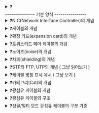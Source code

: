 <details>
<summary>❓</summary>

>""

</details>
--------------- 기본 양식 ----------------
<details>
<summary>❓NIC(Network Interface Controller)의 개념</summary>

>"호스트와 통신 매체를 연결하고, MAC 주소가 부여되는 네트워크 장비"
<img width="539" alt="image" src="https://github.com/user-attachments/assets/93192ec4-0b4d-4a9f-9a4a-8706bebe2f07" />

</details>

<details>
<summary>❓케이블의 개념</summary>

>"NIC에 연결되는 물리 계층의 유선 통신 매체"

</details>

<details>
<summary>❓확장 카드(expansion card)의 개념</summary>

>"컴퓨터에 기능을 추가할 목적으로 연결하는 카드 형태의 회로 기판"

</details>


<details>
<summary>❓트위스티드 페어 케이블의 개념</summary>

>"구리 선으로 전기 신호를 주고 받는 가장 대중적인 LAN 케이블, 본체와 커넥터로 구성"
![image](https://github.com/user-attachments/assets/7bcce8cc-c1ae-465b-ac69-4fc73bfff181)

</details>

<details>
<summary>❓노이즈(noise)의 개념</summary>

>"전기 신호를 왜곡시킬 수 있는 간섭"

</details>

<details>
<summary>❓차폐(shielding)의 개념</summary>

>"구리 선 주변을 철사나 포일로 감싸 노이즈를 감소시키는 방식"

</details>

<details>
<summary>❓STP와 FTP, UTP의 개념 ( 그냥 읽어보기 )</summary>

>"STP는 브레이드 실드, FTP는 포일 실드, UTP는 차폐 x인 트위스티드 페어 케이블"

</details>

<details>
<summary>❓케이블 명칭 표시 예시 ( 그냥 보기 )</summary>

>"![image](https://github.com/user-attachments/assets/ea4419d0-dc21-48cf-a4e1-5b0f15b4d37f)
"

</details>

<details>
<summary>❓카테고리(Cat)의 개념</summary>

>"트위스티드 페어 케이블 성능 구분 등급"
![image](https://github.com/user-attachments/assets/c241324a-08bd-4a8a-afed-a2c44dcf55c8)

</details>

<details>
<summary>❓광섬유 케이블의 개념</summary>

>"빛(광신호)를 이용해서 정보를 주고받는 케이블"
![image](https://github.com/user-attachments/assets/0588aa9a-3952-421f-bf91-d12013f61584)
![image](https://github.com/user-attachments/assets/4f262f95-d7be-4250-9ed8-3654a773ccc1)

</details>

<details>
<summary>❓광섬유 케이블의 구조</summary>

>"코어(core)와 클래딩(cladding)으로 구성된다, 코어는 빛이 흐르는 부분 / 클래딩은 빛이 코어에서만 흐르도록 빛을 가두는 역할을 한다."
![image](https://github.com/user-attachments/assets/0ee2ebee-fb3b-4ef6-ad28-81eb02143473)

</details>

<details>
<summary>❓싱글/멀티 모드 광섬유 케이블의 구분 기준</summary>

>"코어의 지름, 코어 지름이 작으면 싱글모드(하나의 이동 경로)라서 장거리에 적합 / 코어 지름이 크면 멀티모드(여러 이동 경로)라서 근거리에 적합"

</details>
